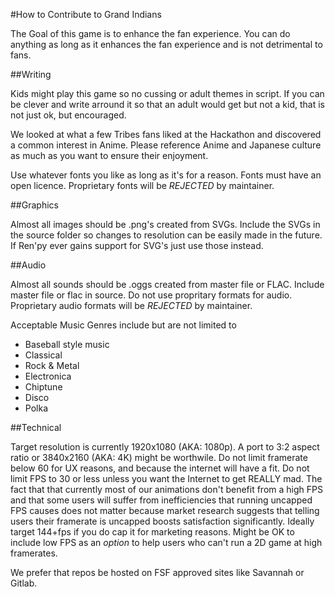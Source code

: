 #How to Contribute to Grand Indians

The Goal of this game is to enhance the fan experience. You can do anything as long as it enhances the fan experience and is not detrimental to fans.

##Writing

Kids might play this game so no cussing or adult themes in script. If you can be clever and write arround it so that an adult would get but not a kid, that is not just ok, but encouraged.

We looked at what a few Tribes fans liked at the Hackathon and discovered a common interest in Anime. Please reference Anime and Japanese culture as much as you want to ensure their enjoyment.

Use whatever fonts you like as long as it's for a reason. Fonts must have an open licence. Proprietary fonts will be *REJECTED* by maintainer.

##Graphics

Almost all images should be .png's created from SVGs. Include the SVGs in the source folder so changes to resolution can be easily made in the future. If Ren'py ever gains support for SVG's just use those instead.

##Audio

Almost all sounds should be .oggs created from master file or FLAC. Include master file or flac in source. Do not use propritary formats for audio. Proprietary audio formats will be *REJECTED* by maintainer.

Acceptable Music Genres include but are not limited to
* Baseball style music
* Classical
* Rock & Metal
* Electronica
* Chiptune
* Disco
* Polka

##Technical

Target resolution is currently 1920x1080 (AKA: 1080p). A port to 3:2 aspect ratio or 3840x2160 (AKA: 4K) might be worthwile. Do not limit framerate below 60 for UX reasons, and because the internet will have a fit. Do not limit FPS to 30 or less unless you want the Internet to get REALLY mad. The fact that that currently most of our animations don't benefit from a high FPS and that some users will suffer from inefficiencies that running uncapped FPS causes does not matter because market research suggests that telling users their framerate is uncapped boosts satisfaction significantly. Ideally target 144+fps if you do cap it for marketing reasons. Might be OK to include low FPS as an *option* to help users who can't run a 2D game at high framerates.

We prefer that repos be hosted on FSF approved sites like Savannah or Gitlab.

